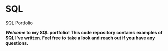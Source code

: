 # SQL
SQL Portfolio

**_Welcome_ to my SQL portfolio! This code repository contains examples of SQL I've written. **Feel free** to take a look and reach out if you have any questions.**
